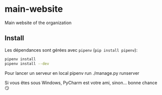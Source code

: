 # main-website
Main website of the organization

## Install

Les dépendances sont gérées avec `pipenv` (`pip install pipenv`):

```bash
pipenv install
pipenv install --dev
```

Pour lancer un serveur en local
    pipenv run ./manage.py runserver
    
Si vous êtes sous Windows, PyCharm est votre ami, sinon... bonne chance :smirk:
